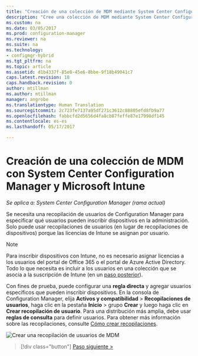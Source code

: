 ```yaml
---
title: "Creación de una colección de MDM mediante System Center Configuration Manager | Microsoft Docs"
description: "Cree una colección de MDM mediante System Center Configuration Manager."
ms.custom: na
ms.date: 03/05/2017
ms.prod: configuration-manager
ms.reviewer: na
ms.suite: na
ms.technology:
- configmgr-hybrid
ms.tgt_pltfrm: na
ms.topic: article
ms.assetid: d1b4337f-85e8-45e6-8bbe-9f18b49041c7
caps.latest.revision: 18
caps.handback.revision: 0
author: mtillman
ms.author: mtillman
manager: angrobe
ms.translationtype: Human Translation
ms.sourcegitcommit: 2c723fe7137a95df271c3612c88805efd8fb9a77
ms.openlocfilehash: fabbcfd2d5656d4fa8cb87feffe87e17998df145
ms.contentlocale: es-es
ms.lasthandoff: 05/17/2017

---
```

# <a name="create-an-mdm-collection-with-system-center-configuration-manager-and-microsoft-intune"></a>Creación de una colección de MDM con System Center Configuration Manager y Microsoft Intune

*Se aplica a: System Center Configuration Manager (rama actual)*

Se necesita una recopilación de usuarios de Configuration Manager para especificar qué usuarios pueden inscribir dispositivos en la administración. Solo puede usar recopilaciones de usuarios (en lugar de recopilaciones de dispositivos) porque las licencias de Intune se asignan por usuario.

> [!NOTE]
> Para inscribir dispositivos con Intune, no es necesario asignar licencias a los usuarios del portal de Office 365 o el portal de Azure Active Directory. Todo lo que necesita es incluir a los usuarios en una colección que se asocia a la suscripción de Intune (en un [paso posterior](configure-intune-subscription.md)).

Con fines de prueba, puede configurar una **regla directa** y agregar usuarios específicos que pueden inscribir dispositivos. En la consola de Configuration Manager, elija **Activos y compatibilidad** > **Recopilaciones de usuarios**, haga clic en la pestaña **Inicio** > grupo **Crear** y luego haga clic en **Crear recopilación de usuario**. Para una distribución más amplia, debe usar **reglas de consulta** para definir usuarios. Para obtener más información sobre las recopilaciones, consulte [Cómo crear recopilaciones](https://technet.microsoft.com/library/mt629371.aspx).

![Crear una recopilación de usuarios de MDM](../media/mdm-create-user-collection.png)

> [!div class="button"]
[Paso siguiente >](confirm-dns.md)

